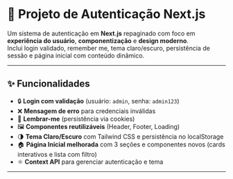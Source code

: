 # 🔑 Projeto de Autenticação Next.js  

Um sistema de autenticação em **Next.js** repaginado com foco em **experiência do usuário**, **componentização** e **design moderno**.  
Inclui login validado, remember me, tema claro/escuro, persistência de sessão e página inicial com conteúdo dinâmico.  

---

## ✨ Funcionalidades  
- 🔒 **Login com validação** (usuário: `admin`, senha: `admin123`)  
- ❌ **Mensagem de erro** para credenciais inválidas  
- 🧠 **Lembrar-me** (persistência via cookies)  
- 🖼 **Componentes reutilizáveis** (Header, Footer, Loading)  
- 🌗 **Tema Claro/Escuro** com Tailwind CSS e persistência no localStorage  
- 🏠 **Página Inicial melhorada** com 3 seções e componentes novos (cards interativos e lista com filtro)  
- ⚛️ **Context API** para gerenciar autenticação e tema  

---

